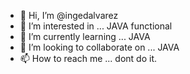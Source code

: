 - 👋 Hi, I’m @ingedalvarez
- 👀 I’m interested in ... JAVA functional
- 🌱 I’m currently learning ... JAVA
- 💞️ I’m looking to collaborate on ... JAVA
- 📫 How to reach me ... dont do it.

<!---
ingedalvarez/ingedalvarez is a ✨ special ✨ repository because its `README.md` (this file) appears on your GitHub profile.
You can click the Preview link to take a look at your changes.
--->
